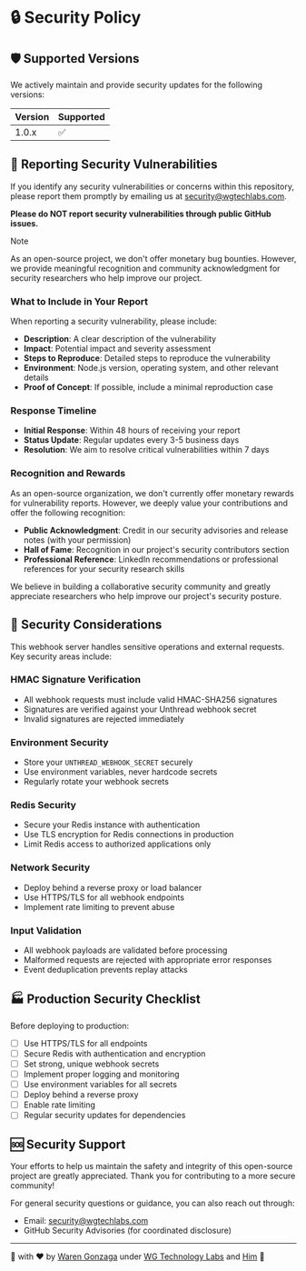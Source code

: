# 🔒 Security Policy

## 🛡️ Supported Versions

We actively maintain and provide security updates for the following versions:

| Version | Supported          |
| ------- | ------------------ |
| 1.0.x   | :white_check_mark: |

## 🚨 Reporting Security Vulnerabilities

If you identify any security vulnerabilities or concerns within this repository, please report them promptly by emailing us at [security@wgtechlabs.com](mailto:security@wgtechlabs.com).

**Please do NOT report security vulnerabilities through public GitHub issues.**

> [!NOTE]
> As an open-source project, we don't offer monetary bug bounties. However, we provide meaningful recognition and community acknowledgment for security researchers who help improve our project.

### What to Include in Your Report

When reporting a security vulnerability, please include:

- **Description**: A clear description of the vulnerability
- **Impact**: Potential impact and severity assessment
- **Steps to Reproduce**: Detailed steps to reproduce the vulnerability
- **Environment**: Node.js version, operating system, and other relevant details
- **Proof of Concept**: If possible, include a minimal reproduction case

### Response Timeline

- **Initial Response**: Within 48 hours of receiving your report
- **Status Update**: Regular updates every 3-5 business days
- **Resolution**: We aim to resolve critical vulnerabilities within 7 days

### Recognition and Rewards

As an open-source organization, we don't currently offer monetary rewards for vulnerability reports. However, we deeply value your contributions and offer the following recognition:

- **Public Acknowledgment**: Credit in our security advisories and release notes (with your permission)
- **Hall of Fame**: Recognition in our project's security contributors section
- **Professional Reference**: LinkedIn recommendations or professional references for your security research skills

We believe in building a collaborative security community and greatly appreciate researchers who help improve our project's security posture.

## 🔐 Security Considerations

This webhook server handles sensitive operations and external requests. Key security areas include:

### HMAC Signature Verification
- All webhook requests must include valid HMAC-SHA256 signatures
- Signatures are verified against your Unthread webhook secret
- Invalid signatures are rejected immediately

### Environment Security
- Store your `UNTHREAD_WEBHOOK_SECRET` securely
- Use environment variables, never hardcode secrets
- Regularly rotate your webhook secrets

### Redis Security
- Secure your Redis instance with authentication
- Use TLS encryption for Redis connections in production
- Limit Redis access to authorized applications only

### Network Security
- Deploy behind a reverse proxy or load balancer
- Use HTTPS/TLS for all webhook endpoints
- Implement rate limiting to prevent abuse

### Input Validation
- All webhook payloads are validated before processing
- Malformed requests are rejected with appropriate error responses
- Event deduplication prevents replay attacks

## 🏭 Production Security Checklist

Before deploying to production:

- [ ] Use HTTPS/TLS for all endpoints
- [ ] Secure Redis with authentication and encryption
- [ ] Set strong, unique webhook secrets
- [ ] Implement proper logging and monitoring
- [ ] Use environment variables for all secrets
- [ ] Deploy behind a reverse proxy
- [ ] Enable rate limiting
- [ ] Regular security updates for dependencies

## 🆘 Security Support

Your efforts to help us maintain the safety and integrity of this open-source project are greatly appreciated. Thank you for contributing to a more secure community!

For general security questions or guidance, you can also reach out through:
- Email: [security@wgtechlabs.com](mailto:security@wgtechlabs.com)
- GitHub Security Advisories (for coordinated disclosure)

---

🔐 with ❤️ by [Waren Gonzaga](https://warengonzaga.com) under [WG Technology Labs](https://wgtechlabs.com) and [Him](https://www.youtube.com/watch?v=HHrxS4diLew&t=44s) 🙏

